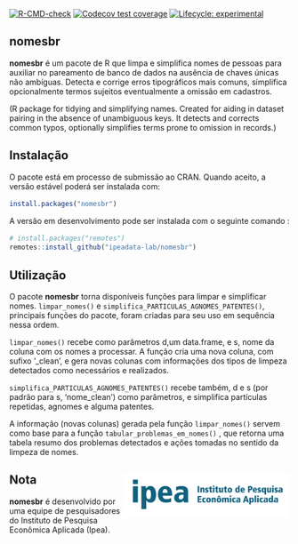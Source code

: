 
<!-- badges: start -->

[![R-CMD-check](https://github.com/ipeadata-lab/nomesbr/actions/workflows/R-CMD-check.yaml/badge.svg)](https://github.com/ipeadata-lab/nomesbr/actions/workflows/R-CMD-check.yaml)
[![Codecov test
coverage](https://codecov.io/gh/ipeadata-lab/nomesbr/graph/badge.svg)](https://app.codecov.io/gh/ipeadata-lab/nomesbr)
[![Lifecycle:
experimental](https://img.shields.io/badge/lifecycle-experimental-orange.svg)](https://lifecycle.r-lib.org/articles/stages.html#experimental)
<!-- badges: end -->

## nomesbr

**nomesbr** é um pacote de R que limpa e simplifica nomes de pessoas
para auxiliar no pareamento de banco de dados na ausência de chaves
únicas não ambíguas. Detecta e corrige erros tipográficos mais comuns,
simplifica opcionalmente termos sujeitos eventualmente a omissão em
cadastros.

(R package for tidying and simplifying names. Created for aiding in
dataset pairing in the absence of unambiguous keys. It detects and
corrects common typos, optionally simplifies terms prone to omission in
records.)

## Instalação

O pacote está em processo de submissão ao CRAN. Quando aceito, a versão
estável poderá ser instalada com:

``` r
install.packages("nomesbr")
```

A versão em desenvolvimento pode ser instalada com o seguinte comando :

``` r
# install.packages("remotes")
remotes::install_github("ipeadata-lab/nomesbr")
```

## Utilização

O pacote **nomesbr** torna disponíveis funções para limpar e simplificar
nomes. `limpar_nomes()` e `simplifica_PARTICULAS_AGNOMES_PATENTES()`,
principais funções do pacote, foram criadas para seu uso em sequência
nessa ordem.

`limpar_nomes()` recebe como parâmetros d,um data.frame, e s, nome da
coluna com os nomes a processar. A função cria uma nova coluna, com
sufixo ’\_clean’, e gera novas colunas com informações dos tipos de
limpeza detectados como necessários e realizados.

`simplifica_PARTICULAS_AGNOMES_PATENTES()` recebe também, d e s (por
padrão para s, ‘nome_clean’) como parâmetros, e simplifica partículas
repetidas, agnomes e alguma patentes.

A informação (novas colunas) gerada pela função `limpar_nomes()` servem
como base para a função `tabular_problemas_em_nomes()` , que retorna uma
tabela resumo dos problemas detectados e ações tomadas no sentido da
limpeza de nomes.

## Nota <a href="https://www.ipea.gov.br"><img src="man/figures/ipea_logo.png" alt="Ipea" align="right" width="300"/></a>

**nomesbr** é desenvolvido por uma equipe de pesquisadores do Instituto
de Pesquisa Econômica Aplicada (Ipea).
